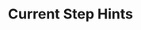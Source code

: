 ---
content-type: "api-structure"
key: "current-step-hint-object"

title: "Current Step Hints"
description: "{{ api.data-structures.current-step-hints.description | flatify }}"

object-attributes:
  - name: "api"
    type: "object"
    sub-type: "API Hint"
    url: "{{ api.data-structures.current-step-hints.api-hints.section }}"
    description: "{{ api.data-structures.current-step-hints.api-hints.description | flatify }}"

  - name: "js"
    type: "object"
    sub-type: "Stitch.js Hint"
    url: "{{ api.data-structures.current-step-hints.stitch-connect-js-hints.section }}"
    description: "{{ api.data-structures.current-step-hints.stitch-connect-js-hints.description | flatify }}"

sub-structures:
  - key: "current-step-api-hint-object"
  - key: "current-step-stitch-js-hint-object"

examples:
  - code: |
      {
         "current_step_hints":{
            "api":{
               "method":"POST",
               "url":"{{ api.core-objects.sources.create.name | flatify }}"
            },
            "js":{
               "function":"authorizeSource",
               "options":{
                  "id":<SOURCE_ID>
               }
            }
         }
      }

---